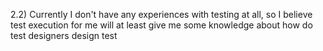 2.2) Currently I don't have any experiences with testing at all, so I believe test execution for me 
will at least give me some knowledge about how do test designers design test